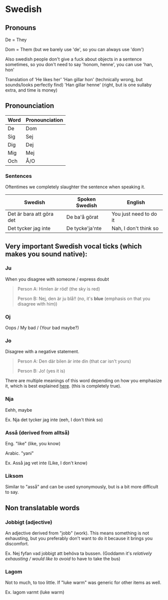 # Swedish

## Pronouns

De = They

Dom = Them (but we barely use 'de', so you can always use 'dom')

Also swedish people don't give a fuck about objects in a sentence sometimes, so you don't need to say 'honom, henne', you can use 'han, hon'

Translation of 'He likes her'
'Han gillar hon'   (technically wrong, but sounds/looks perfectly find)
'Han gillar henne' (right, but is one sullaby extra, and time is money)

## Pronounciation

|Word|Pronounciation|
|-|-|
|De		| Dom|
|Sig		| Sej|
|Dig		| Dej|
|Mig		| Mej|
|Och    | Å\/O|

### Sentences

Oftentimes we completely slaughter the sentence when speaking it.

|Swedish|Spoken Swedish|English|
|-|-|-|
|Det är bara att göra det|De ba\'å görat|You just need to do it|
|Det tycker jag inte|De tycke\'ja\'nte|Nah, I don't think so|

## Very important Swedish vocal ticks (which makes you sound native):

### Ju

When you disagree with someone / express doubt

> Person A: Himlen är röd! (the sky is red)
> 
> Person B: Nej, den är ju blå!! (no, it's **blue** (emphasis on that you disagree with him))

### Oj

Oops / My bad / (Your bad maybe?)

### Jo

Disagree with a negative statement.

> Person A: Den där bilen är inte din (that car isn't yours)
> 
> Person B: Jo! (yes it is)

There are multiple meanings of this word depending on how you emphasize it, which is best explained [here](https://twitter.com/sayitinswe/status/1328725225618497536?lang=en). (this is completely true).

### Nja

Eehh, maybe

Ex. Nja det tycker jag inte (eeh, I don't think so)

### Asså (derived from alltså)

Eng. "like" (like, you know)

Arabic. "yani"

Ex. Asså jag vet inte (Like, I don't know)

### Liksom

Similar to "asså" and can be used synonymously, but is a bit more difficult to say.

## Non translatable words

### Jobbigt (adjective)

An adjective derived from "jobb" (work). This means something is not exhausting, but you preferably don't want to do it because it brings you discomfort.

Ex. Nej fyfan vad jobbigt att behöva ta bussen. (Goddamn it's _relatively exhausting / would like to avoid_ to have to take the bus)

### Lagom

Not to much, to too little. If "luke warm" was generic for other items as well.

Ex. lagom varmt (luke warm)
